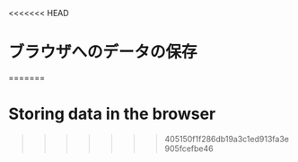 
<<<<<<< HEAD
# ブラウザへのデータの保存
=======
# Storing data in the browser
>>>>>>> 405150f1f286db19a3c1ed913fa3e905fcefbe46
